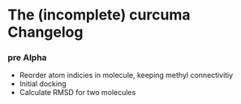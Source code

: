 # The (incomplete) curcuma Changelog

### pre Alpha
- Reorder atom indicies in molecule, keeping methyl connectivitiy
- Initial docking
- Calculate RMSD for two molecules
